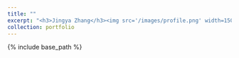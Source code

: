 ```yaml
---
title: ""
excerpt: "<h3>Jingya Zhang</h3><img src='/images/profile.png' width=150><br>B.S., Beihang University<br>Research: High Entropy Alloys<br>"
collection: portfolio
---
```

{% include base_path %}